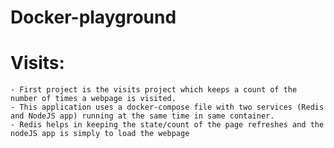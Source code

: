 # Docker-playground

# Visits:
    - First project is the visits project which keeps a count of the number of times a webpage is visited. 
    - This application uses a docker-compose file with two services (Redis and NodeJS app) running at the same time in same container. 
    - Redis helps in keeping the state/count of the page refreshes and the nodeJS app is simply to load the webpage
